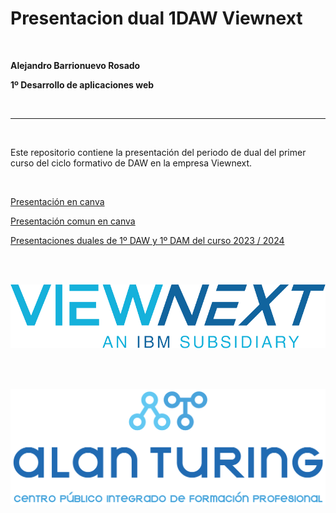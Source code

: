 # Presentacion dual 1DAW Viewnext

<br> 

**Alejandro Barrionuevo Rosado**  

**1º Desarrollo de aplicaciones web**

<br> 
<hr>
<br> 

Este repositorio contiene la presentación del periodo de dual del primer curso del ciclo formativo de DAW en la empresa Viewnext.

<br> 

[Presentación en canva](https://www.canva.com/design/DAGGEkgyxm8/paz5EJipbXrNDUOcowpGxg/view?utm_content=DAGGEkgyxm8&utm_campaign=designshare&utm_medium=link&utm_source=editor)

[Presentación comun en canva](https://www.canva.com/design/DAGGWueICKo/9uRKHLr1GpxxjxtgNJSQkg/view?utm_content=DAGGWueICKo&utm_campaign=designshare&utm_medium=link&utm_source=editor)

[Presentaciones duales de 1º DAW y 1º DAM del curso 2023 / 2024](https://github.com/CPIFPAlanTuring/presentaciones-duales-dam1-daw1-2024)


 <br> <br>

[![](/img/viewnext.png)](https://www.viewnext.com/)

 <br> <br>

[![](/img/Alan%20Turing.png)](https://fpalanturing.es/)



